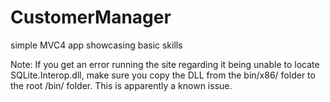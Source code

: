 CustomerManager
===============

simple MVC4 app showcasing basic skills


Note: If you get an error running the site regarding it being unable to locate SQLite.Interop.dll, 
make sure you copy the DLL from the bin/x86/ folder to the root /bin/ folder. This is apparently a known issue.
